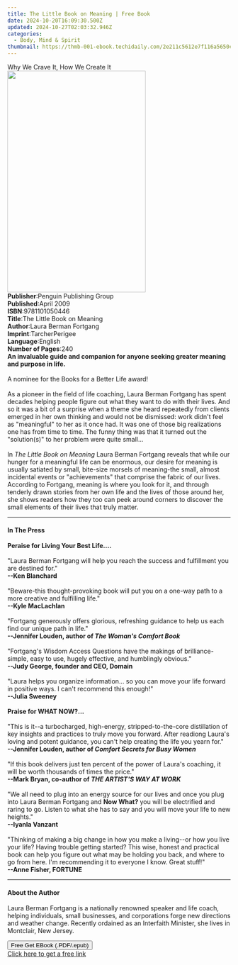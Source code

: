 ```yaml
---
title: The Little Book on Meaning | Free Book
date: 2024-10-20T16:09:30.500Z
updated: 2024-10-27T02:03:32.946Z
categories:
  - Body, Mind & Spirit
thumbnail: https://thmb-001-ebook.techidaily.com/2e211c5612e7f116a5650c10ce799794dce066e362aab2b6082bb168153c5dea.jpg
---
```

<main id="book-container">
  <div class="flex flex-col">
    <div class="book-brief flex-1 py-6 px-4 sm:p-6 md:py-10 md:px-8">
      <!-- brief-->
      <div class="book-brief-main">Why We Crave It, How We Create It</div>
    </div>
    <div
      class="book-meta-info flex-1 grid gap-4 col-start-1 col-end-3 row-start-1 sm:mb-6 sm:grid-cols-4 lg:gap-6 lg:col-start-2 lg:row-end-6 lg:row-span-6 lg:mb-0"
    >
      <div
        class="book-meta-info-left place-content-center mt-4 p-4 text-sm leading-6 col-start-2 col-span-2 dark:text-slate-400"
      >
        <img
          class="w-full h-500 object-cover rounded-lg sm:h-255 sm:col-span-2 lg:col-span-full"
          src="https://img-001-ebook.techidaily.com/ff3ab677e8eae4512fa58b556e1ca2290965ca807454cafef3d78b8cb24be2f8.jpg"
          alt=""
          width="312"
          height="500"
        />
      </div>
      <div
        class="book-meta-info-right mt-2 col-start-1 row-start-2 col-span-3 self-center"
      >
        <!-- meta data  -->
        <div class="flex flex-col px-4 md:px-8">
          <div class="flex-1">
            <strong>Publisher</strong>:<span class="px-2"
              >Penguin Publishing Group</span
            >
          </div>
          <div class="flex-1">
            <strong>Published</strong>:<span class="px-2">April 2009</span>
          </div>
          <div class="flex-1">
            <strong>ISBN</strong>:<span class="px-2">9781101050446</span>
          </div>
          <div class="flex-1">
            <strong>Title</strong>:<span class="px-2"
              >The Little Book on Meaning</span
            >
          </div>
          <div class="flex-1">
            <strong>Author</strong>:<span class="px-2"
              >Laura Berman Fortgang</span
            >
          </div>
          <div class="flex-1">
            <strong>Imprint</strong>:<span class="px-2">TarcherPerigee</span>
          </div>
          <div class="flex-1">
            <strong>Language</strong>:<span class="px-2">English</span>
          </div>
          <div class="flex-1">
            <strong>Number of Pages</strong>:<span class="px-2">240</span>
          </div>
        </div>
      </div>
    </div>
    <div class="book-description flex-1 py-6 px-4 sm:p-6 md:py-10 md:px-8">
      <div class="book-description-main">
        <div accordion-content="" id="description">
          <b
            >An invaluable guide and companion for anyone seeking greater
            meaning and purpose in life.
          </b>
          <br /><br />
          A nominee for the Books for a Better Life award! <br /><br />
          As a pioneer in the field of life coaching, Laura Berman Fortgang has
          spent decades helping people figure out what they want to do with
          their lives. And so it was a bit of a surprise when a theme she heard
          repeatedly from clients emerged in her own thinking and would not be
          dismissed: work didn't feel as "meaningful" to her as it once had. It
          was one of those big realizations one has from time to time. The funny
          thing was that it turned out the "solution(s)" to her problem were
          quite small... <br /><br />
          In <i>The Little Book on Meaning</i> Laura Berman Fortgang reveals
          that while our hunger for a meaningful life can be enormous, our
          desire for meaning is usually satiated by small, bite-size morsels of
          meaning-the small, almost incidental events or "achievements" that
          comprise the fabric of our lives. According to Fortgang, meaning is
          where you look for it, and through tenderly drawn stories from her own
          life and the lives of those around her, she shows readers how they too
          can peek around corners to discover the small elements of their lives
          that truly matter.
        </div>
        <div class="accordion-fader"></div>
      </div>
    </div>
    <div class="book-excerpts flex-1 py-6 px-4 sm:p-6 md:py-10 md:px-8">
      <!-- excerpts-->
      <div class="book-excerpts-main">
        <hr />
        <h4 class="placeholder placeholder-heading">
          <span>In The Press</span>
        </h4>
        <p>
          <b>Peraise for Living Your Best Life....</b><br /><br />
          "Laura Berman Fortgang will help you reach the success and fulfillment
          you are destined for."<br />
          <b>--Ken Blanchard</b><br /><br />
          "Beware-this thought-provoking book will put you on a one-way path to
          a more creative and fulfilling life."<br />
          <b>--Kyle MacLachlan</b><br /><br />
          "Fortgang generously offers glorious, refreshing guidance to help us
          each find our unique path in life."<br />
          <b>--Jennifer Louden, author of<i> The Woman's Comfort Book</i></b
          ><br /><br />
          "Fortgang's Wisdom Access Questions have the makings of
          brilliance-simple, easy to use, hugely effective, and humblingly
          obvious."<br />
          <b>--Judy George, founder and CEO, Domain</b><br /><br />
          "Laura helps you organize information... so you can move your life
          forward in positive ways. I can't recommend this enough!"<br />
          <b
            >--Julia Sweeney<br /><br />
            Praise for WHAT NOW?...</b
          ><br /><br />
          "This is it--a turbocharged, high-energy, stripped-to-the-core
          distillation of key insights and practices to truly move you forward.
          After readiong Laura's loving and potent guidance, you can't help
          creating the life you yearn for."<br />
          <b
            >--Jennifer Louden, author of
            <i>Comfort Secrets for Busy Women</i></b
          ><br /><br />
          "If this book delivers just ten percent of the power of Laura's
          coaching, it will be worth thousands of times the price."<br />
          <b>--Mark Bryan, co-author of <i>THE ARTIST'S WAY AT WORK</i></b
          ><br /><br />
          "We all need to plug into an energy source for our lives and once you
          plug into Laura Berman Fortgang and <b>Now What?</b> you will be
          electrified and raring to go. Listen to what she has to say and you
          will move your life to new heights."<br />
          <b>--Iyanla Vanzant</b><br /><br />
          "Thinking of making a big change in how you make a living--or how you
          live your life? Having trouble getting started? This wise, honest and
          practical book can help you figure out what may be holding you back,
          and where to go from here. I'm recommending it to everyone I know.
          Great stuff!"<br />
          <b>--Anne Fisher, FORTUNE</b>
        </p>
      </div>
    </div>
    <div class="book-about-author flex-1 py-6 px-4 sm:p-6 md:py-10 md:px-8">
      <!-- about author-->
      <div class="book-main-author-main">
        <hr />
        <h4 class="placeholder placeholder-heading">
          <span>About the Author</span>
        </h4>
        <p>
          Laura Berman Fortgang is a nationally renowned speaker and life coach,
          helping individuals, small businesses, and corporations forge new
          directions and weather change. Recently ordained as an Interfaith
          Minister, she lives in Montclair, New Jersey.
        </p>
      </div>
    </div>
    <div class="book-free-get flex-1 py-6 px-4 sm:p-6 md:py-10 md:px-8">
      <button
        id="btn-free-get"
        class="bg-blue-500 hover:bg-blue-700 text-white font-bold py-2 px-4 rounded"
      >
        Free Get EBook (.PDF/.epub)
      </button>
      <div id="countdown-display" class="px-2 text-lg mt-2"></div>
      <a
        id="free-link"
        class="hidden bg-blue-500 hover:bg-blue-700 text-white font-bold py-2 px-4 rounded"
        href="https://www.ebooks.com/en-us/book/425637/the-little-book-on-meaning/laura-berman-fortgang/"
        target="_blank"
        >Click here to get a free link</a
      >
    </div>
    <script>
      let countdownTime = 0;
      let countdownInterval = null;
      document
        .getElementById('btn-free-get')
        .addEventListener('click', startCountdown);
      function startCountdown() {
        countdownTime = new Date().getTime() + 60000 * 3;
        countdownInterval = setInterval(updateCountdown, 1000);
        document.getElementById('btn-free-get').disabled = true;
        document
          .getElementById('btn-free-get')
          .classList.add('bg-gray-500', 'cursor-not-allowed');
      }
      function updateCountdown() {
        let currentTime = new Date().getTime();
        let timeLeft = countdownTime - currentTime;
        let secondsLeft = Math.floor(timeLeft / 1000);
        document.getElementById('countdown-display').innerHTML =
          `Remaining time: ${secondsLeft} seconds.`;
        if (secondsLeft <= 0) {
          clearInterval(countdownInterval);
          document.getElementById('btn-free-get').classList.add('hidden');
          document.getElementById('free-link').classList.remove('hidden');
          document.getElementById('countdown-display').innerHTML = '';
        }
      }
    </script>
  </div>
</main>

<ins class="adsbygoogle"
      style="display:block"
      data-ad-client="ca-pub-7571918770474297"
      data-ad-slot="8358498916"
      data-ad-format="auto"
      data-full-width-responsive="true"></ins>
    